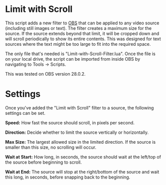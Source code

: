 # Limit with Scroll

This script adds a new filter to [OBS](https://obsproject.com/) that can be applied to any video source (including still images or text). The filter creates a maximum size for the source. If the source extends beyond that limit, it will be cropped down and will scroll periodically to show its entire contents. This was designed for text sources where the text might be too large to fit into the required space.

The only file that's needed is "Limit-with-Scroll-Filter.lua". Once the file is on your local drive, the script can be imported from inside OBS by navigating to Tools -> Scripts.

This was tested on OBS version 28.0.2.

# Settings

Once you've added the "Limit with Scroll" filter to a source, the following settings can be set.

**Speed:** How fast the source should scroll, in pixels per second.

**Direction:** Decide whether to limit the source vertically or horizontally.

**Max Size:** The largest allowed size in the limited direction. If the source is smaller than this size, no scrolling will occur.

**Wait at Start:** How long, in seconds, the source should wait at the left/top of the source before beginning to scroll.

**Wait at End:** The source will stop at the right/bottom of the source and wait this long, in seconds, before snapping back to the beginning.